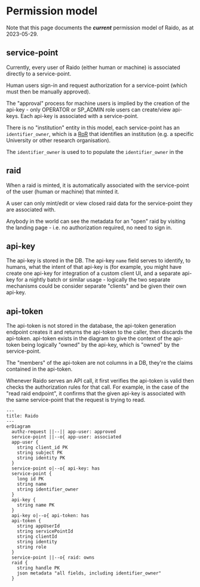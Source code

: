 # Permission model

Note that this page documents the _**current**_ permission model of Raido, as at 
2023-05-29. 

## service-point

Currently, every user of Raido (either human or machine) is associated directly
to a service-point.

Human users sign-in and request authorization for a service-point (which must
then be manually approved).

The "approval" process for machine users is implied by the creation of the 
api-key - only OPERATOR or SP_ADMIN role users can create/view api-keys.  Each
api-key is associated with a service-point.

There is no "institution" entity in this model, each service-point has an
`identifier_owner`, which is a [RoR](https://ror.org/) that identifies an 
institution (e.g. a specific University or other research organisation).

The `identifier_owner` is used to to populate the `identifier_owner` in the 


## raid

When a raid is minted, it is automatically associated with the service-point
of the user (human or machine) that minted it.

A user can only mint/edit or view closed raid data for the service-point they
are associated with.

Anybody in the world can see the metadata for an "open" raid by visiting the 
landing page - i.e. no authorization required, no need to sign in.


## api-key 

The api-key is stored in the DB.  The api-key `name` field serves to identify, 
to humans, what the intent of that api-key is (for example, you might have
create one api-key for integration of a custom client UI, and a separate 
api-key for a nightly batch or similar usage - logically the two separate 
mechanisms could be consider separate "clients" and be given their own api-key.


## api-token

The api-token is not stored in the database, the api-token generation endpoint
creates it and returns the api-token to the caller, then discards the api-token. 
api-token exists in the diagram to give the context of the api-token being 
logically "owned" by the api-key, which is "owned" by the service-point.

The "members" of the api-token are not columns in a DB, they're the claims 
contained in the api-token.

Whenever Raido serves an API call, it first verifies the api-token is valid then
checks the authorization rules for that call.  For example, in the case
of the "read raid endpoint", it confirms that the given api-key is associated 
with the same service-point that the request is trying to read.


```mermaid
---
title: Raido
---
erDiagram
  authz-request ||--|| app-user: approved
  service-point ||--o{ app-user: associated
  app-user {
    string client_id PK
    string subject PK
    string identity PK
  }
  service-point o|--o{ api-key: has
  service-point {
    long id PK
    string name
    string identifier_owner
  }
  api-key {
    string name PK
  }
  api-key o|--o{ api-token: has
  api-token {
    string appUserId
    string servicePointId
    string clientId
    string identity
    string role
  }
  service-point ||--o{ raid: owns
  raid {
    string handle PK
    json metadata "all fields, including identifier_owner"
  }
```
